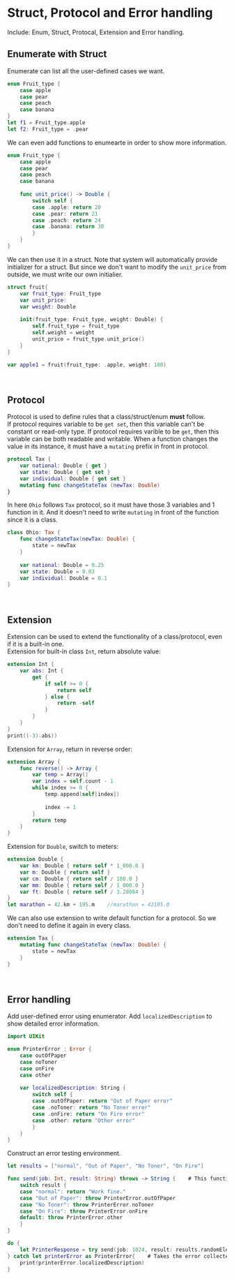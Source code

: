 #  Struct, Protocol and Error handling
Include: Enum, Struct, Protocal, Extension and Error handling.
</br>

## Enumerate with Struct
Enumerate can list all the user-defined cases we want.
```swift
enum Fruit_type {
    case apple
    case pear
    case peach
    case banana
}
let f1 = Fruit_type.apple
let f2: Fruit_type = .pear
```
We can even add functions to enumearte in order to show more information.

```swift
enum Fruit_type {
    case apple
    case pear
    case peach
    case banana
    
    func unit_price() -> Double {
        switch self {
        case .apple: return 20
        case .pear: return 21
        case .peach: return 24
        case .banana: return 30
        }
    }
}
```
We can then use it in a struct. Note that system will automatically provide initializer for a struct. But since we don't want to modify the ```unit_price``` from outside, we must write our own initialier.
```swift
struct fruit{
    var fruit_type: Fruit_type
    var unit_price: 
    var weight: Double
    
    init(fruit_type: Fruit_type, weight: Double) {
        self.fruit_type = fruit_type
        self.weight = weight
        unit_price = fruit_type.unit_price()
    }
}

var apple1 = fruit(fruit_type: .apple, weight: 100)
```
<br>

## Protocol
Protocol is used to define rules that a class/struct/enum **must** follow. </br>
If protocol requires variable to be ```get set```, then this variable can't be constant or read-only type. If protocol requires varible to be ```get```, then this variable can be both readable and writable. When a function changes the value in its instance, it must have a ```mutating``` prefix in front in protocol.
```swift
protocol Tax {
    var national: Double { get }
    var state: Double { get set }
    var individual: Double { get set }
    mutating func changeStateTax (newTax: Double)
}
```
In here ```Ohio``` follows ```Tax``` protocol, so it must have those 3 variables and 1 function in it. And it doesn't need to write ```mutating``` in front of the function since it is a class.
```swift
class Ohio: Tax {
    func changeStateTax(newTax: Double) {
        state = newTax
    }
    
    var national: Double = 0.25
    var state: Double = 0.03
    var individual: Double = 0.1
}
```
<br>

## Extension
Extension can be used to extend the functionality of a class/protocol, even if it is a built-in one. </br>
Extension for built-in class ```Int```, return absolute value:
```swift
extension Int {
    var abs: Int {
        get {
            if self >= 0 {
                return self
            } else {
                return -self
            }
        }
    }
}
print((-3).abs))
```
Extension for ```Array```, return in reverse order:
```swift
extension Array {
    func reverse() -> Array {
        var temp = Array()
        var index = self.count - 1
        while index >= 0 {
            temp.append(self[index])
            
            index -= 1
        }
        return temp
    }
}
```
Extension for ```Double```, switch to meters:
```swift
extension Double {
    var km: Double { return self * 1_000.0 }
    var m: Double { return self }
    var cm: Double { return self / 100.0 }
    var mm: Double { return self / 1_000.0 }
    var ft: Double { return self / 3.28084 }
}
let marathon = 42.km + 195.m    //marathon = 42195.0
```
We can also use extension to write default function for a protocol. So we don't need to define it again in every class.
```swift
extension Tax {
    mutating func changeStateTax (newTax: Double) {
        state = newTax
    }
}
```
<br>

## Error handling
Add user-defined error using enumerator. Add ```localizedDescription``` to show detailed error information.
```swift
import UIKit

enum PrinterError : Error {
    case outOfPaper
    case noToner
    case onFire
    case other
    
    var localizedDescription: String {
        switch self {
        case .outOfPaper: return "Out of Paper error"
        case .noToner: return "No Toner error"
        case .onFire: return "On Fire error"
        case .other: return "Other error"
        }
    }
}
```
Construct an error testing environment.
```swift
let results = ["normal", "Out of Paper", "No Toner", "On Fire"]

func send(job: Int, result: String) throws -> String {    # This function will throw errors
    switch result {
    case "normal": return "Work fine."
    case "Out of Paper": throw PrinterError.outOfPaper
    case "No Toner": throw PrinterError.noToner
    case "On Fire": throw PrinterError.onFire
    default: throw PrinterError.other
    }
}

do {
    let PrinterResponse = try send(job: 1024, result: results.randomElement()!)
} catch let printerError as PrinterError{    # Takes the error collected as a PrinterError
    print(printerError.localizedDescription)
}
```
